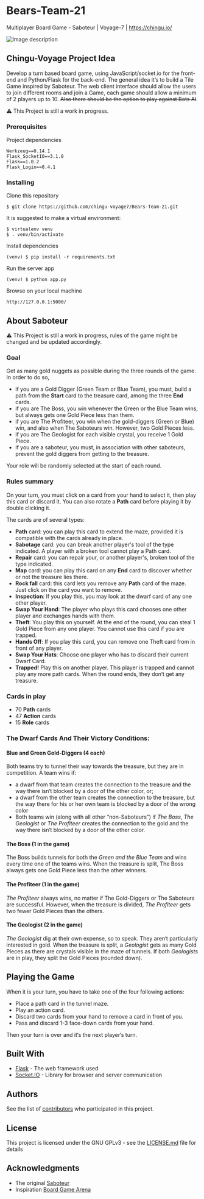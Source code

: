 # Bears-Team-21
Multiplayer Board Game - Saboteur | Voyage-7 | https://chingu.io/

![Image description](https://cf.geekdo-images.com/itemrep/img/aoCM1KdOmd7w56bQr4JSKWdDpaE=/fit-in/246x300/pic3989824.jpg)

## Chingu-Voyage Project Idea

Develop a turn based board game, using JavaScript/socket.io for the front-end and Python/Flask for the back-end. The general idea it’s to build a Tile Game inspired by Saboteur. The web client interface should allow the users to join different rooms and join a Game, each game should allow a minimum of 2 players up to 10. ~~Also there should be the option to play against Bots AI~~. 

⚠️ This Project is still a work in progress.

### Prerequisites

Project dependencies

```
Werkzeug==0.14.1
Flask_SocketIO==3.1.0
Flask==1.0.2
Flask_Login==0.4.1
```

### Installing

Clone this repository

```
$ git clone https://github.com/chingu-voyage7/Bears-Team-21.git
```

It is suggested to make a virtual environment:

```
$ virtualenv venv
$ . venv/bin/activate
```

Install dependencies 

```
(venv) $ pip install -r requirements.txt
```

Run the server app

```
(venv) $ python app.py
```

Browse on your local machine 

```
http://127.0.0.1:5000/ 
```

## About Saboteur

⚠️ This Project is still a work in progress, rules of the game might be changed and be updated accordingly.

### Goal

Get as many gold nuggets as possible during the three rounds of the game. In order to do so,
- if you are a Gold Digger (Green Team or Blue Team), you must,  build a path from the **Start** card to the treasure card, among the three **End** cards.
- if you are The Boss, you win whenever the Green or the Blue Team wins, but always gets one Gold Piece less than them.
- if you are The Profiteer, you win when the gold-diggers (Green or Blue) win, and also when The Saboteurs win. However, two Gold Pieces less. 
- if you are The Geologist for each visible crystal, you receive 1 Gold Piece.
- if you are a saboteur, you must, in association with other saboteurs, prevent the gold diggers from getting to the treasure. 

Your role will be randomly selected at the start of each round.

### Rules summary

On your turn, you must click on a card from your hand to select it, then play this card or discard it. You can also rotate a **Path** card before playing it by double clicking it.

The cards are of several types:
- **Path** card: you can play this card to extend the maze, provided it is compatible with the cards already in place.
- **Sabotage** card: you can break another player's tool of the type indicated. A player with a broken tool cannot play a Path card.
- **Repair** card: you can repair your, or another player's, broken tool of the type indicated.
- **Map** card: you can play this card on any **End** card to discover whether or not the treasure lies there. 
- **Rock fall** card: this card lets you remove any **Path** card of the maze. Just click on the card you want to remove. 
- **Inspection**: If you play this, you may look at the dwarf card of any one other player.
- **Swap Your Hand**: The player who plays this card chooses one other player and exchanges hands with them.
- **Theft**: You play this on yourself. At the end of the round, you can steal 1 Gold Piece from any one player. You cannot use this card if you are trapped.
- **Hands Off**: If you play this card, you can remove one Theft card from in front of any player. 
- **Swap Your Hats**: Choose one player who has to discard their current Dwarf Card.
- **Trapped!** Play this on another player. This player is trapped and cannot play any more path cards. When the round ends, they don‘t get any treasure.

### Cards in play

- 70 **Path** cards
- 47 **Action** cards
- 15 **Role** cards
 
### The Dwarf Cards And Their Victory Conditions:

#### Blue and Green Gold-Diggers (4 each)

Both teams try to tunnel their way towards the treasure, but they are in competition.
A team wins if:
* a dwarf from that team creates the connection to the treasure and the way there isn‘t blocked by a door of the other color, or;
* a dwarf from the other team creates the connection to the treasure, but the way there for his or her own team is blocked by a door of the wrong color
* Both teams win (along with all other “non-Saboteurs”) if *The Boss*, *The Geologist* or *The Profiteer* creates the connection to the gold and the way there isn‘t blocked by a door of the other color.

#### The Boss (1 in the game)

The Boss builds tunnels for both the *Green and the Blue Team* and wins every time one of the teams wins. When the treasure is split, The Boss always gets one Gold
Piece less than the other winners.

#### The Profiteer (1 in the game)

*The Profiteer* always wins, no matter if The Gold-Diggers or The Saboteurs are successful. However, when the treasure is divided, *The Profiteer* gets two fewer Gold Pieces than the others.

#### The Geologist (2 in the game)

*The Geologist* dig at their own expense, so to speak. They aren‘t particularly interested in gold. When the treasure is split, a *Geologist* gets as many Gold Pieces as there are crystals visible in the maze of tunnels. If both *Geologists* are in play, they split the Gold Pieces (rounded down).

## Playing the Game

When it is your turn, you have to take one of the four following actions:
* Place a path card in the tunnel maze.
* Play an action card.
* Discard two cards from your hand to remove a card in front of you.
* Pass and discard 1-3 face-down cards from your hand.

Then your turn is over and it‘s the next player‘s turn.

## Built With

* [Flask](http://flask.pocoo.org/docs/1.0/) - The web framework used
* [Socket.IO](https://socket.io/docs/) - Library for browser and server communication

## Authors

See the list of [contributors](https://github.com/chingu-voyage7/Bears-Team-21/graphs/contributors) who participated in this project.

## License

This project is licensed under the GNU GPLv3 - see the [LICENSE.md](LICENSE.md) file for details

## Acknowledgments

* The original [Saboteur](https://boardgamegeek.com/boardgame/9220/saboteur)
* Inspiration [Board Game Arena](https://en.boardgamearena.com)
